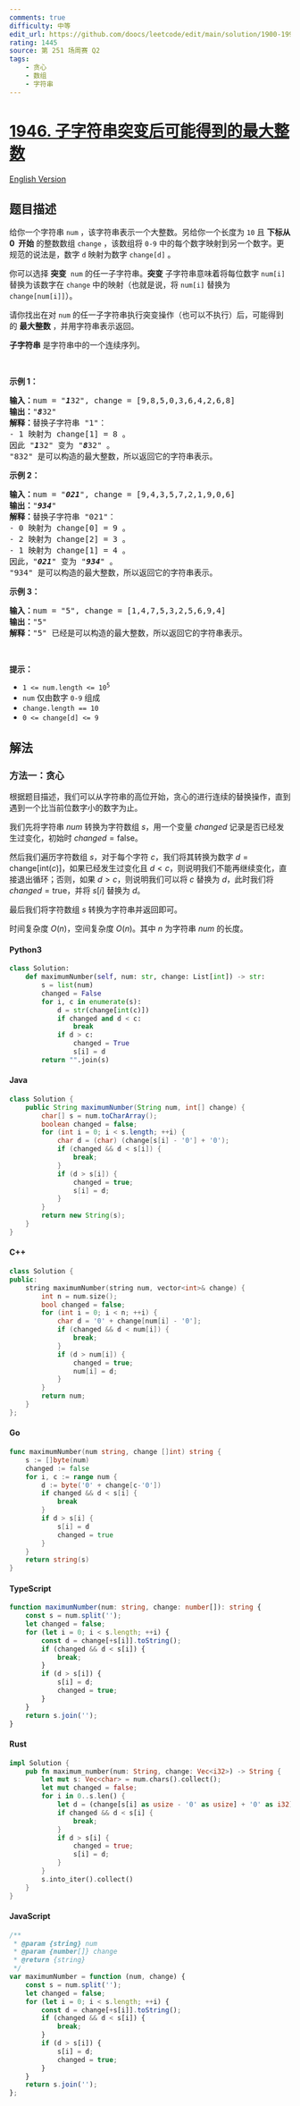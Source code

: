 ```yaml
---
comments: true
difficulty: 中等
edit_url: https://github.com/doocs/leetcode/edit/main/solution/1900-1999/1946.Largest%20Number%20After%20Mutating%20Substring/README.md
rating: 1445
source: 第 251 场周赛 Q2
tags:
    - 贪心
    - 数组
    - 字符串
---
```


<!-- problem:start -->

# [1946. 子字符串突变后可能得到的最大整数](https://leetcode.cn/problems/largest-number-after-mutating-substring)

[English Version](/solution/1900-1999/1946.Largest%20Number%20After%20Mutating%20Substring/README_EN.md)

## 题目描述

<!-- description:start -->

<p>给你一个字符串 <code>num</code> ，该字符串表示一个大整数。另给你一个长度为 <code>10</code> 且 <strong>下标从 0&nbsp; 开始</strong> 的整数数组 <code>change</code> ，该数组将 <code>0-9</code> 中的每个数字映射到另一个数字。更规范的说法是，数字 <code>d</code> 映射为数字 <code>change[d]</code> 。</p>

<p>你可以选择 <strong>突变</strong>&nbsp; <code>num</code> 的任一子字符串。<strong>突变</strong> 子字符串意味着将每位数字 <code>num[i]</code> 替换为该数字在 <code>change</code> 中的映射（也就是说，将 <code>num[i]</code> 替换为 <code>change[num[i]]</code>）。</p>

<p>请你找出在对 <code>num</code> 的任一子字符串执行突变操作（也可以不执行）后，可能得到的 <strong>最大整数</strong> ，并用字符串表示返回。</p>

<p><strong>子字符串</strong> 是字符串中的一个连续序列。</p>

<p>&nbsp;</p>

<p><strong>示例 1：</strong></p>

<pre><strong>输入：</strong>num = "<strong><em>1</em></strong>32", change = [9,8,5,0,3,6,4,2,6,8]
<strong>输出：</strong>"<strong><em>8</em></strong>32"
<strong>解释：</strong>替换子字符串 "1"：
- 1 映射为 change[1] = 8 。
因此 "<strong><em>1</em></strong>32" 变为 "<strong><em>8</em></strong>32" 。
"832" 是可以构造的最大整数，所以返回它的字符串表示。
</pre>

<p><strong>示例 2：</strong></p>

<pre><strong>输入：</strong>num = "<strong><em>021</em></strong>", change = [9,4,3,5,7,2,1,9,0,6]
<strong>输出：</strong>"<strong><em>934</em></strong>"
<strong>解释：</strong>替换子字符串 "021"：
- 0 映射为 change[0] = 9 。
- 2 映射为 change[2] = 3 。
- 1 映射为 change[1] = 4 。
因此，"<strong><em>021</em></strong>" 变为 "<strong><em>934</em></strong>" 。
"934" 是可以构造的最大整数，所以返回它的字符串表示。 
</pre>

<p><strong>示例 3：</strong></p>

<pre><strong>输入：</strong>num = "5", change = [1,4,7,5,3,2,5,6,9,4]
<strong>输出：</strong>"5"
<strong>解释：</strong>"5" 已经是可以构造的最大整数，所以返回它的字符串表示。
</pre>

<p>&nbsp;</p>

<p><strong>提示：</strong></p>

<ul>
	<li><code>1 &lt;= num.length &lt;= 10<sup>5</sup></code></li>
	<li><code>num</code> 仅由数字 <code>0-9</code> 组成</li>
	<li><code>change.length == 10</code></li>
	<li><code>0 &lt;= change[d] &lt;= 9</code></li>
</ul>

<!-- description:end -->

## 解法

<!-- solution:start -->

### 方法一：贪心

根据题目描述，我们可以从字符串的高位开始，贪心的进行连续的替换操作，直到遇到一个比当前位数字小的数字为止。

我们先将字符串 $\textit{num}$ 转换为字符数组 $\textit{s}$，用一个变量 $\textit{changed}$ 记录是否已经发生过变化，初始时 $\textit{changed} = \text{false}$。

然后我们遍历字符数组 $\textit{s}$，对于每个字符 $\textit{c}$，我们将其转换为数字 $\textit{d} = \text{change}[\text{int}(\textit{c})]$，如果已经发生过变化且 $\textit{d} < \textit{c}$，则说明我们不能再继续变化，直接退出循环；否则，如果 $\textit{d} > \textit{c}$，则说明我们可以将 $\textit{c}$ 替换为 $\textit{d}$，此时我们将 $\textit{changed} = \text{true}$，并将 $\textit{s}[i]$ 替换为 $\textit{d}$。

最后我们将字符数组 $\textit{s}$ 转换为字符串并返回即可。

时间复杂度 $O(n)$，空间复杂度 $O(n)$。其中 $n$ 为字符串 $\textit{num}$ 的长度。

<!-- tabs:start -->

#### Python3

```python
class Solution:
    def maximumNumber(self, num: str, change: List[int]) -> str:
        s = list(num)
        changed = False
        for i, c in enumerate(s):
            d = str(change[int(c)])
            if changed and d < c:
                break
            if d > c:
                changed = True
                s[i] = d
        return "".join(s)
```

#### Java

```java
class Solution {
    public String maximumNumber(String num, int[] change) {
        char[] s = num.toCharArray();
        boolean changed = false;
        for (int i = 0; i < s.length; ++i) {
            char d = (char) (change[s[i] - '0'] + '0');
            if (changed && d < s[i]) {
                break;
            }
            if (d > s[i]) {
                changed = true;
                s[i] = d;
            }
        }
        return new String(s);
    }
}
```

#### C++

```cpp
class Solution {
public:
    string maximumNumber(string num, vector<int>& change) {
        int n = num.size();
        bool changed = false;
        for (int i = 0; i < n; ++i) {
            char d = '0' + change[num[i] - '0'];
            if (changed && d < num[i]) {
                break;
            }
            if (d > num[i]) {
                changed = true;
                num[i] = d;
            }
        }
        return num;
    }
};
```

#### Go

```go
func maximumNumber(num string, change []int) string {
	s := []byte(num)
	changed := false
	for i, c := range num {
		d := byte('0' + change[c-'0'])
		if changed && d < s[i] {
			break
		}
		if d > s[i] {
			s[i] = d
			changed = true
		}
	}
	return string(s)
}
```

#### TypeScript

```ts
function maximumNumber(num: string, change: number[]): string {
    const s = num.split('');
    let changed = false;
    for (let i = 0; i < s.length; ++i) {
        const d = change[+s[i]].toString();
        if (changed && d < s[i]) {
            break;
        }
        if (d > s[i]) {
            s[i] = d;
            changed = true;
        }
    }
    return s.join('');
}
```

#### Rust

```rust
impl Solution {
    pub fn maximum_number(num: String, change: Vec<i32>) -> String {
        let mut s: Vec<char> = num.chars().collect();
        let mut changed = false;
        for i in 0..s.len() {
            let d = (change[s[i] as usize - '0' as usize] + '0' as i32) as u8 as char;
            if changed && d < s[i] {
                break;
            }
            if d > s[i] {
                changed = true;
                s[i] = d;
            }
        }
        s.into_iter().collect()
    }
}
```

#### JavaScript

```js
/**
 * @param {string} num
 * @param {number[]} change
 * @return {string}
 */
var maximumNumber = function (num, change) {
    const s = num.split('');
    let changed = false;
    for (let i = 0; i < s.length; ++i) {
        const d = change[+s[i]].toString();
        if (changed && d < s[i]) {
            break;
        }
        if (d > s[i]) {
            s[i] = d;
            changed = true;
        }
    }
    return s.join('');
};
```

<!-- tabs:end -->

<!-- solution:end -->

<!-- problem:end -->
